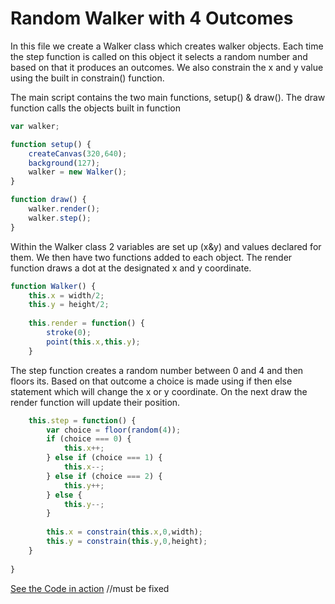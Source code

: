 # Random Walker with 4 Outcomes



In this file we create a Walker class which creates walker objects. Each time the step function is called on this object it selects a random number and based on that it produces an outcomes. We also constrain the x and y value using the built in constrain() function.

The main script contains the two main functions, setup() & draw(). The draw function calls the objects built in function

```js
var walker;

function setup() {
    createCanvas(320,640);
    background(127);
    walker = new Walker();
}

function draw() {
    walker.render();
    walker.step();
}
```

Within the Walker class 2 variables are set up (x&y) and values declared for them. We then have two functions added to each object. The render function draws a dot at the designated x and y coordinate.

```js
function Walker() {
    this.x = width/2;
    this.y = height/2;
    
    this.render = function() {
        stroke(0);
        point(this.x,this.y);
    }
```

The step function creates a random number between 0 and 4 and then floors its. Based on that outcome a choice is made using if then else statement which will change the x or y coordinate. On the next draw the render function will update their position.
    
```js
    this.step = function() {
        var choice = floor(random(4));
        if (choice === 0) {
            this.x++;
        } else if (choice === 1) {
            this.x--;
        } else if (choice === 2) {
            this.y++;
        } else {
            this.y--;
        }
        
        this.x = constrain(this.x,0,width);
        this.y = constrain(this.y,0,height);
    }
    
}

```
[See the Code in action](http://htmlpreview.github.com/?https://github.com/montaynej/NatureOfCode/01_introduction/01_Random_Walker_with_4_outcomes/code.html) //must be fixed

